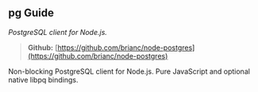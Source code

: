 ## pg Guide
*PostgreSQL client for Node.js.*

> **Github:** [https://github.com/brianc/node-postgres](https://github.com/brianc/node-postgres)

Non-blocking PostgreSQL client for Node.js. Pure JavaScript and optional native libpq bindings.

